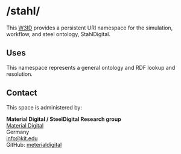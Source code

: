 # /stahl/
This [W3ID](https://w3id.org) provides a persistent URI namespace for the simulation, workflow, and steel ontology, StahlDigital.

## Uses
This namespace represents a general ontology and RDF lookup and resolution.

## Contact
This space is administered by:  

**Material Digital / SteelDigital Research group**   
[Material Digital](https://material-digital.de)  
Germany  
<info@kit.edu>  
GitHub: [meterialdigital](https://github.com/materialdigital)
